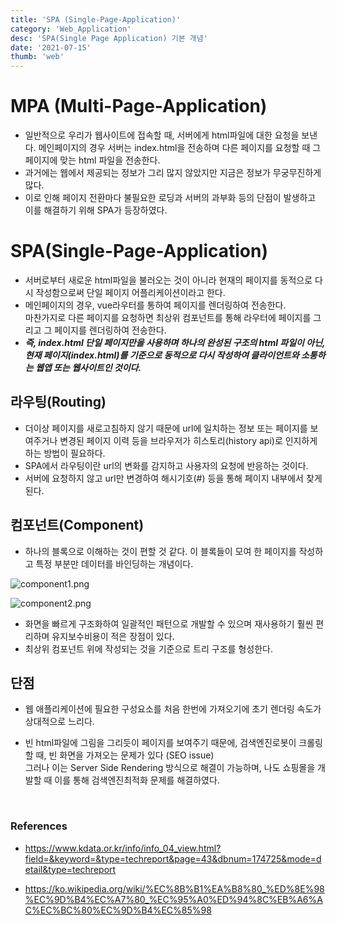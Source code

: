 ```yaml
---
title: 'SPA (Single-Page-Application)'
category: 'Web_Application'
desc: 'SPA(Single Page Application) 기본 개념'
date: '2021-07-15'
thumb: 'web'
---
```


# MPA (Multi-Page-Application)
- 일반적으로 우리가 웹사이트에 접속할 때, 서버에게 html파일에 대한 요청을 보낸다. 메인페이지의 경우 서버는 index.html을 전송하며 다른 페이지를 요청할 때 그 페이지에 맞는 html 파일을 전송한다.
- 과거에는 웹에서 제공되는 정보가 그리 많지 않았지만 지금은 정보가 무궁무진하게 많다.
- 이로 인해 페이지 전환마다 불필요한 로딩과 서버의 과부화 등의 단점이 발생하고 이를 해결하기 위해 SPA가 등장하였다.

# SPA(Single-Page-Application)
- 서버로부터 새로운 html파일을 불러오는 것이 아니라 현재의 페이지를 동적으로 다시 작성함으로써 단일 페이지 어플리케이션이라고 한다.
- 메인페이지의 경우, vue라우터를 통하여 페이지를 렌더링하여 전송한다.  
 마찬가지로 다른 페이지를 요청하면 최상위 컴포넌트를 통해 라우터에 페이지를 그리고 그 페이지를 렌더링하여 전송한다.
- ***즉, index.html 단일 페이지만을 사용하며 하나의 완성된 구조의 html 파일이 아닌,  
현재 페이지(index.html)를 기준으로 동적으로 다시 작성하여 클라이언트와 소통하는 웹앱 또는 웹사이트인 것이다.***

## 라우팅(Routing)
- 더이상 페이지를 새로고침하지 않기 때문에 url에 일치하는 정보 또는 페이지를 보여주거나 변경된 페이지 이력 등을 브라우저가 히스토리(history api)로 인지하게 하는 방법이 필요하다.
- SPA에서 라우팅이란 url의 변화를 감지하고 사용자의 요청에 반응하는 것이다.
- 서버에 요청하지 않고 url만 변경하여 해시기호(#) 등을 통해 페이지 내부에서 찾게된다.

## 컴포넌트(Component)
- 하나의 블록으로 이해하는 것이 편할 것 같다. 이 블록들이 모여 한 페이지를 작성하고 특정 부분만 데이터를 바인딩하는 개념이다.

![component1.png](https://raw.githubusercontent.com/woolarinet/blog_content/main/images/Web_Application/spa/1.png)

![component2.png](https://raw.githubusercontent.com/woolarinet/blog_content/main/images/Web_Application/spa/2.png)

- 화면을 빠르게 구조화하여 일괄적인 패턴으로 개발할 수 있으며 재사용하기 훨씬 편리하며 유지보수비용이 적은 장점이 있다.
- 최상위 컴포넌트 위에 작성되는 것을 기준으로 트리 구조를 형성한다.

## 단점
- 웹 애플리케이션에 필요한 구성요소를 처음 한번에 가져오기에 초기 렌더링 속도가 상대적으로 느리다.
- 빈 html파일에 그림을 그리듯이 페이지를 보여주기 때문에, 검색엔진로봇이 크롤링할 때, 빈 화면을 가져오는 문제가 있다 (SEO issue)  
그러나 이는 Server Side Rendering 방식으로 해결이 가능하며, 나도 쇼핑몰을 개발할 때 이를 통해 검색엔진최적화 문제를 해결하였다.
  
  &nbsp;
### References
- <https://www.kdata.or.kr/info/info_04_view.html?field=&keyword=&type=techreport&page=43&dbnum=174725&mode=detail&type=techreport>

- <https://ko.wikipedia.org/wiki/%EC%8B%B1%EA%B8%80_%ED%8E%98%EC%9D%B4%EC%A7%80_%EC%95%A0%ED%94%8C%EB%A6%AC%EC%BC%80%EC%9D%B4%EC%85%98>